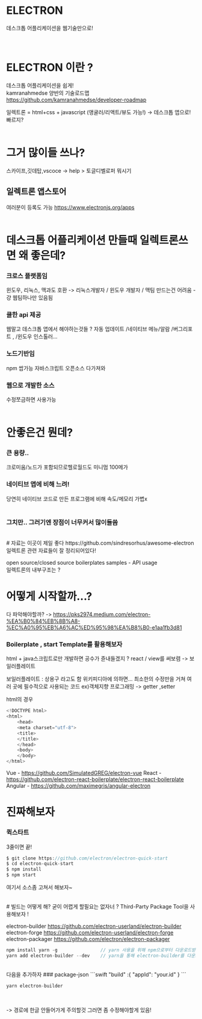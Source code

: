 
# ELECTRON
데스크톱 어플리케이션을 웹기술만으로!   
<br>
<br>
# ELECTRON 이란 ?
데스크톱 어플리케이션을 쉽게!  
kamranahmedse 양반의 기술로드맵  
https://github.com/kamranahmedse/developer-roadmap

일렉트론 = html+css + javascript (앵귤러/리액트/뷰도 가능!) -> 데스크톱 앱으로! 빠르지?
<br>
<br>
# 그거 많이들 쓰나? 
스카이프,깃데탑,vscoce -> help > 토글디벨로퍼 뭐시기 
<br>
## 일렉트론 앱스토어
여러분이 등록도 가능
https://www.electronjs.org/apps
<br>
<br>
# 데스크톱 어플리케이션 만들때 일렉트론쓰면 왜 좋은데?
### 크로스 플랫폼임  
윈도우, 리눅스, 맥과도 호환 -> 리눅스개발자 / 윈도우 개발자 / 맥팀 만드는건 어려움 - 걍 웹팀하나만 있음됨
<br>
### 쿨한 api 제공 
웹말고 데스크톱 앱에서 해야하는것들 ? 자동 업데이트 /네이티브 메뉴/알람 /버그리포트 , /윈도우 인스톨러...
<br>
### 노드기반임 
npm 쌉가능 자바스크립트 오픈소스 다가져와
<br>
### 웹으로 개발한 소스 
수정쪼금하면 사용가능
<br>
<br>
# 안좋은건 뭔데?
### 큰 용량.. 
크로미움/노드가 포함되므로헬로월드도 미니멈 100메가
<br>
### 네이티브 앱에 비해 느려!
당연히 네이티브 코드로 만든 프로그램에 비해 속도/메모리 가볍x
<br>
<br>

### 그치만.. 그러기엔 장점이 너무커서 많이들씀

<br>
# 자료는 이곳이 제일 좋다
https://github.com/sindresorhus/awesome-electron
일렉트론 관련 자료들이 잘 정리되어있다!

open source/closed source
boilerplates
samples - API usage
<br>
일렉트론의 내부구조는 ?

# 어떻게 시작할까...?

다 파악해야할까? -> https://pks2974.medium.com/electron-%EA%B0%84%EB%8B%A8-%EC%A0%95%EB%A6%AC%ED%95%98%EA%B8%B0-e1aa1fb3d81

### Boilerplate , start Template를 활용해보자

html + java스크립트로만 개발하면 공수가 쥰내들겠지 ?
react / view를 써보렴 -> 보일러플레이트

보일러플레이트 : 상용구 라고도 함 
위키피디아에 의하면... 최소한의 수정만을 거쳐 여러 곳에 필수적으로 사용되는 코드
ex)객체지향 프로그래밍 ->  getter ,setter 

html의 경우
```swift
<!DOCTYPE html>
<html>
	<head>
	<meta charset="utf-8">
	<title>
	</title>
	</head>
	<body>
	</body>
</html>
```

Vue - https://github.com/SimulatedGREG/electron-vue
React - https://github.com/electron-react-boilerplate/electron-react-boilerplate
Angular - https://github.com/maximegris/angular-electron



		
# 진짜해보자 

### 퀵스타트
3줄이면 끝!	

```swift
$ git clone https://github.com/electron/electron-quick-start 
$ cd electron-quick-start
$ npm install
$ npm start
```
	
여기서 소스좀 고쳐서 해보자~
	

<br>
# 빌드는 어떻게 해?
굳이 어렵게 할필요는 없자너 ?
Third-Party Package Tool을 사용해보자 !
 
electron-builder  https://github.com/electron-userland/electron-builder
electron-forge  https://github.com/electron-userland/electron-forge
electron-packager https://github.com/electron/electron-packager



```swift
npm install yarn -g                // yarn 사용을 위해 npm으로부터 다운로드받자
yarn add electron-builder --dev    // yarn을 통해 electron-builder를 다운로드받자 (--dev를 꼭 붙여주자 devDependency , dependency어디에 넣을것인지 정함. dev에 넣어줘야 잘동작)
```

<br>
다음을 추가하자
### package-json
```swift
 "build" :{
    "appId": "your.id"
  }
```

<br>
  
```swift
yarn electron-builder
```
<br>

-> 경로에 한글 안들어가게 주의할것 그러면 좀 수정해야할게 있음!
